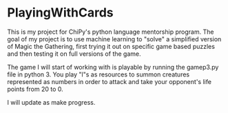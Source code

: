 # PlayingWithCards
This is my project for ChiPy's python language mentorship program. The goal of
my project is to use machine learning to "solve" a simplified version of Magic
the Gathering, first trying it out on specific game based puzzles and then
testing it on full versions of the game.

The game I will start of working with is playable by running the gamep3.py file
in python 3. You play "l"s as resources to summon creatures represented as
numbers in order to attack and take your opponent's life points from 20 to 0.

I will update as make progress.
